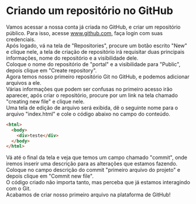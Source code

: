 # Criando um repositório no GitHub

Vamos acessar a nossa conta já criada no GitHub, e criar um repositório público. Para isso, acesse www.github.com, faça login com suas credenciais.   
Após logado, vá na tela de "Repositories", procure um botão escrito "New" e clique nele, a tela de criação de repositório irá requisitar duas principais informações, nome do repositório e a visibilidade dele.   
Coloque o nome do repositório de "portal" e a visibilidade para "Public", depois clique em "Create repository".   
Agora temos nosso primeiro repositório Git no GitHub, e podemos adicionar arquivos a ele.    
Várias informações que podem ser confusas no primeiro acesso irão aparecer, após criar o repositório, procure por um link na tela chamado "creating new file" e clique nele.    
Uma tela de edição de arquivo será exibida, dê o seguinte nome para o arquivo "index.html" e cole o código abaixo no campo do conteúdo.

```html
<html>
  <body>
    <div>teste</div>
  </body>
</html>
```

Vá até o final da tela e veja que temos um campo chamado "commit", onde iremos inserir uma descrição para as alterações que estamos fazendo.    
Coloque no campo descrição do commit "primeiro arquivo do projeto" e depois clique em "Commit new file".    
O código criado não importa tanto, mas perceba que já estamos interagindo com o Git.   
Acabamos de criar nosso primeiro arquivo na plataforma de GitHub!